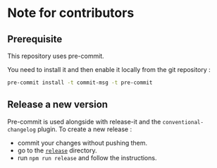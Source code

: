 # Note for contributors

## Prerequisite

This repository uses pre-commit.

You need to install it and then enable it locally from the git repository :

```sh
pre-commit install -t commit-msg -t pre-commit
```

## Release a new version

Pre-commit is used alongside with release-it and the `conventional-changelog` plugin.
To create a new release :

- commit your changes without pushing them.
- go to the [`release`](./releases/) directory.
- run `npm run release` and follow the instructions.

